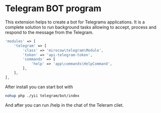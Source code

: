 # Telegram BOT program

This extension helps to create a bot for Telegrams applications.
It is a complete solution to run background tasks allowing to accept, process and respond to the message from the Telegram.

``` php
'modules' => [
	'telegram' => [
		'class' => 'mirocow\telegram\Module',
		'token' => 'api-telegram-token',
		'commands' => [
			'help' => 'app\commands\HelpCommand',
		],
	],
],			
```

After install you can start bot with

```sh
nohup php ./yii telegram/bot/index
```

And after you can run /help in the chat of the Teleram cliet.

